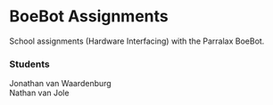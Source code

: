 # BoeBot Assignments
School assignments (Hardware Interfacing) with the Parralax BoeBot.

### Students<br/>
Jonathan van Waardenburg<br/>
Nathan van Jole
